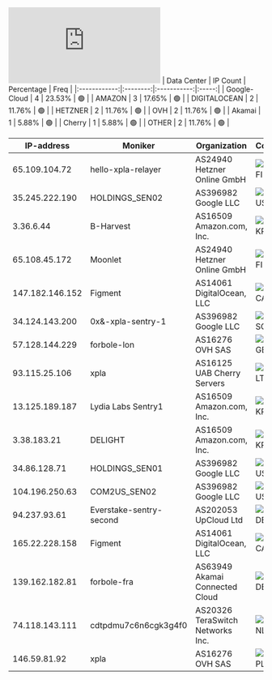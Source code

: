 ![Diagramm](https://github.com/obajay/StateSync-snapshots/blob/main/Projects/Xpla/1/README.md)
| Data Center | IP Count | Percentage | Freq |
|:------------:|:--------:|:-----------:|:-----:|
| Google-Cloud | 4 | 23.53% | 🟢 |
| AMAZON | 3 | 17.65% | 🟢 |
| DIGITALOCEAN | 2 | 11.76% | 🟢 |
| HETZNER | 2 | 11.76% | 🟢 |
| OVH | 2 | 11.76% | 🟢 |
| Akamai | 1 | 5.88% | 🟢 |
| Cherry | 1 | 5.88% | 🟢 |
| OTHER | 2 | 11.76% | 🟢 |

<!-- START_TABLE -->
| IP-address | Moniker | Organization | Country | City |
|-------------|---------|---------------|---------|------|
| 65.109.104.72 | hello-xpla-relayer | AS24940 Hetzner Online GmbH | ![image](https://raw.githubusercontent.com/obajay/FlagKit/master/Assets/SVG/FI.svg) FI | Helsinki |
| 35.245.222.190 | HOLDINGS_SEN02 | AS396982 Google LLC | ![image](https://raw.githubusercontent.com/obajay/FlagKit/master/Assets/SVG/US.svg) US | Washington |
| 3.36.6.44 | B-Harvest | AS16509 Amazon.com, Inc. | ![image](https://raw.githubusercontent.com/obajay/FlagKit/master/Assets/SVG/KR.svg) KR | Incheon |
| 65.108.45.172 | Moonlet | AS24940 Hetzner Online GmbH | ![image](https://raw.githubusercontent.com/obajay/FlagKit/master/Assets/SVG/FI.svg) FI | Helsinki |
| 147.182.146.152 | Figment | AS14061 DigitalOcean, LLC | ![image](https://raw.githubusercontent.com/obajay/FlagKit/master/Assets/SVG/CA.svg) CA | Toronto |
| 34.124.143.200 | 0x&-xpla-sentry-1 | AS396982 Google LLC | ![image](https://raw.githubusercontent.com/obajay/FlagKit/master/Assets/SVG/SG.svg) SG | Singapore |
| 57.128.144.229 | forbole-lon | AS16276 OVH SAS | ![image](https://raw.githubusercontent.com/obajay/FlagKit/master/Assets/SVG/GB.svg) GB | London |
| 93.115.25.106 | xpla | AS16125 UAB Cherry Servers | ![image](https://raw.githubusercontent.com/obajay/FlagKit/master/Assets/SVG/LT.svg) LT | Vilnius |
| 13.125.189.187 | Lydia Labs Sentry1 | AS16509 Amazon.com, Inc. | ![image](https://raw.githubusercontent.com/obajay/FlagKit/master/Assets/SVG/KR.svg) KR | Incheon |
| 3.38.183.21 | DELIGHT | AS16509 Amazon.com, Inc. | ![image](https://raw.githubusercontent.com/obajay/FlagKit/master/Assets/SVG/KR.svg) KR | Incheon |
| 34.86.128.71 | HOLDINGS_SEN01 | AS396982 Google LLC | ![image](https://raw.githubusercontent.com/obajay/FlagKit/master/Assets/SVG/US.svg) US | Washington |
| 104.196.250.63 | COM2US_SEN02 | AS396982 Google LLC | ![image](https://raw.githubusercontent.com/obajay/FlagKit/master/Assets/SVG/US.svg) US | The Dalles |
| 94.237.93.61 | Everstake-sentry-second | AS202053 UpCloud Ltd | ![image](https://raw.githubusercontent.com/madebybowtie/FlagKit/master/Assets/SVG/DE.svg) DE | Frankfurt am Main |
| 165.22.228.158 | Figment | AS14061 DigitalOcean, LLC | ![image](https://raw.githubusercontent.com/obajay/FlagKit/master/Assets/SVG/CA.svg) CA | Toronto |
| 139.162.182.81 | forbole-fra | AS63949 Akamai Connected Cloud | ![image](https://raw.githubusercontent.com/madebybowtie/FlagKit/master/Assets/SVG/DE.svg) DE | Frankfurt am Main |
| 74.118.143.111 | cdtpdmu7c6n6cgk3g4f0 | AS20326 TeraSwitch Networks Inc. | ![image](https://raw.githubusercontent.com/obajay/FlagKit/master/Assets/SVG/NL.svg) NL | Amsterdam |
| 146.59.81.92 | xpla | AS16276 OVH SAS | ![image](https://raw.githubusercontent.com/obajay/FlagKit/master/Assets/SVG/PL.svg) PL | Warsaw |

<!-- END_TABLE -->
